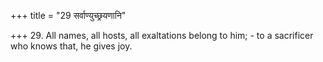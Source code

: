 +++
title = "29 सर्वाण्युच्छ्रयणानि"

+++
29. All names, all hosts, all exaltations belong to him; - to a sacrificer who knows that, he gives joy.
